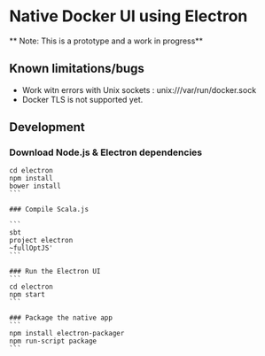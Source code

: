 # Native Docker UI using Electron

** Note: This is a prototype and a work in progress**

## Known limitations/bugs

- Work witn errors with Unix sockets : unix:///var/run/docker.sock
- Docker TLS is not supported yet.


## Development

### Download Node.js & Electron dependencies
````
cd electron
npm install
bower install
```

### Compile Scala.js

```
sbt
project electron
~fullOptJS'
```

### Run the Electron UI
```
cd electron
npm start
```

### Package the native app
```
npm install electron-packager
npm run-script package
```